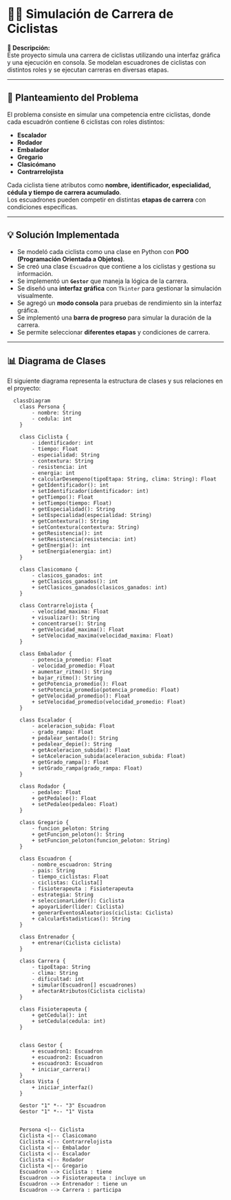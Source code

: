 # 🚴‍♂️ Simulación de Carrera de Ciclistas

**📌 Descripción:**  
Este proyecto simula una carrera de ciclistas utilizando una interfaz gráfica y una ejecución en consola. Se modelan escuadrones de ciclistas con distintos roles y se ejecutan carreras en diversas etapas.

---

## 🎯 **Planteamiento del Problema**
El problema consiste en simular una competencia entre ciclistas, donde cada escuadrón contiene 6 ciclistas con roles distintos:  
- **Escalador**
- **Rodador**
- **Embalador**
- **Gregario**
- **Clasicómano**
- **Contrarrelojista**

Cada ciclista tiene atributos como **nombre, identificador, especialidad, cédula y tiempo de carrera acumulado**.  
Los escuadrones pueden competir en distintas **etapas de carrera** con condiciones específicas.

---

## 💡 **Solución Implementada**
- Se modeló cada ciclista como una clase en Python con **POO (Programación Orientada a Objetos)**.
- Se creó una clase `Escuadron` que contiene a los ciclistas y gestiona su información.
- Se implementó un **`Gestor`** que maneja la lógica de la carrera.
- Se diseñó una **interfaz gráfica** con `Tkinter` para gestionar la simulación visualmente.
- Se agregó un **modo consola** para pruebas de rendimiento sin la interfaz gráfica.
- Se implementó una **barra de progreso** para simular la duración de la carrera.
- Se permite seleccionar **diferentes etapas** y condiciones de carrera.

---

## 📊 **Diagrama de Clases**
El siguiente diagrama representa la estructura de clases y sus relaciones en el proyecto:


```mermaid
  classDiagram
    class Persona {
        - nombre: String
        - cedula: int
    }

    class Ciclista {
        - identificador: int
        - tiempo: Float
        - especialidad: String
        - contextura: String
        - resistencia: int
        - energia: int
        + calcularDesempeno(tipoEtapa: String, clima: String): Float
        + getIdentificador(): int
        + setIdentificador(identificador: int)
        + getTiempo(): Float
        + setTiempo(tiempo: Float)
        + getEspecialidad(): String
        + setEspecialidad(especialidad: String)
        + getContextura(): String
        + setContextura(contextura: String)
        + getResistencia(): int
        + setResistencia(resistencia: int)
        + getEnergia(): int
        + setEnergia(energia: int)
    }

    class Clasicomano {
        - clasicos_ganados: int
        + getClasicos_ganados(): int
        + setClasicos_ganados(clasicos_ganados: int)
    }

    class Contrarrelojista {
        - velocidad_maxima: Float
        + visualizar(): String
        + concentrarse(): String
        + getVelocidad_maxima(): Float
        + setVelocidad_maxima(velocidad_maxima: Float)
    }

    class Embalador {
        - potencia_promedio: Float
        - velocidad_promedio: Float
        + aumentar_ritmo(): String
        + bajar_ritmo(): String
        + getPotencia_promedio(): Float
        + setPotencia_promedio(potencia_promedio: Float)
        + getVelocidad_promedio(): Float
        + setVelocidad_promedio(velocidad_promedio: Float)
    }

    class Escalador {
        - aceleracion_subida: Float
        - grado_rampa: Float
        + pedalear_sentado(): String
        + pedalear_depie(): String
        + getAceleracion_subida(): Float
        + setAceleracion_subida(aceleracion_subida: Float)
        + getGrado_rampa(): Float
        + setGrado_rampa(grado_rampa: Float)
    }

    class Rodador {
        - pedaleo: Float
        + getPedaleo(): Float
        + setPedaleo(pedaleo: Float)
    }

    class Gregario {
        - funcion_peloton: String
        + getFuncion_peloton(): String
        + setFuncion_peloton(funcion_peloton: String)
    }

    class Escuadron {
        - nombre_escuadron: String
        - pais: String
        - tiempo_ciclistas: Float
        - ciclistas: Ciclista[]
        - fisioterapeuta : Fisioterapeuta
        - estrategia: String
        + seleccionarLider(): Ciclista
        + apoyarLider(lider: Ciclista)
        + generarEventosAleatorios(ciclista: Ciclista)
        + calcularEstadisticas(): String
    }

    class Entrenador {
        + entrenar(Ciclista ciclista)
    }

    class Carrera {
        - tipoEtapa: String
        - clima: String
        - dificultad: int
        + simular(Escuadron[] escuadrones)
        + afectarAtributos(Ciclista ciclista)
    }

    class Fisioterapeuta {
        + getCedula(): int
        + setCedula(cedula: int)
    }


    class Gestor {
        + escuadron1: Escuadron
        + escuadron2: Escuadron
        + escuadron3: Escuadron
        + iniciar_carrera()
    }
    class Vista {
        + iniciar_interfaz()
    }

    Gestor "1" *-- "3" Escuadron
    Gestor "1" *-- "1" Vista


    Persona <|-- Ciclista
    Ciclista <|-- Clasicomano
    Ciclista <|-- Contrarrelojista
    Ciclista <|-- Embalador
    Ciclista <|-- Escalador
    Ciclista <|-- Rodador
    Ciclista <|-- Gregario
    Escuadron --> Ciclista : tiene
    Escuadron --> Fisioterapeuta : incluye un
    Escuadron --> Entrenador : tiene un
    Escuadron --> Carrera : participa
